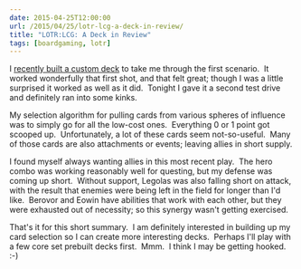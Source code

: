 ```yaml
---
date: 2015-04-25T12:00:00
url: /2015/04/25/lotr-lcg-a-deck-in-review/
title: "LOTR:LCG: A Deck in Review"
tags: [boardgaming, lotr]
---
```


I <a href="/2015/04/21/lotr-lcg-round-two/">recently built a custom deck</a> to take me through the first scenario.  It worked wonderfully that first shot, and that felt great; though I was a little surprised it worked as well as it did.  Tonight I gave it a second test drive and definitely ran into some kinks.

My selection algorithm for pulling cards from various spheres of influence was to simply go for all the low-cost ones.  Everything 0 or 1 point got scooped up.  Unfortunately, a lot of these cards seem not-so-useful.  Many of those cards are also attachments or events; leaving allies in short supply.

I found myself always wanting allies in this most recent play.  The hero combo was working reasonably well for questing, but my defense was coming up short.  Without support, Legolas was also falling short on attack, with the result that enemies were being left in the field for longer than I'd like.  Berovor and Eowin have abilities that work with each other, but they were exhausted out of necessity; so this synergy wasn't getting exercised.

That's it for this short summary.  I am definitely interested in building up my card selection so I can create more interesting decks.  Perhaps I'll play with a few core set prebuilt decks first.  Mmm.  I think I may be getting hooked. :-)